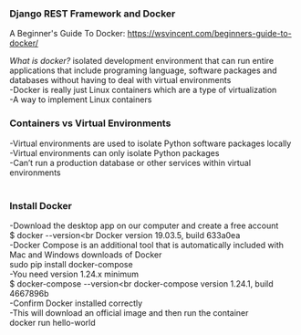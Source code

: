 ### Django REST Framework and Docker<br>

A Beginner's Guide To Docker: https://wsvincent.com/beginners-guide-to-docker/<br>

*What is docker?* isolated development environment that can run entire applications that include programing language, software packages and databases without having to deal with virtual environments<br>
-Docker is really just Linux containers which are a type of virtualization<br>
-A way to implement Linux containers<br>

### Containers vs Virtual Environments<br>
-Virtual environments are used to isolate Python software packages locally<br>
-Virtual environments can only isolate Python packages<br>
-Can’t run a production database or other services within virtual environments<br>
<br>

### Install Docker<br>
-Download the desktop app on our computer and create a free account<br>
$ docker --version<br
Docker version 19.03.5, build 633a0ea<br>
-Docker Compose is an additional tool that is automatically included with Mac and Windows downloads of Docker<br>
sudo pip install docker-compose<br>
-You need version 1.24.x minimum<br>
$ docker-compose --version<br
docker-compose version 1.24.1, build 4667896b<br>
-Confirm Docker installed correctly<br>
-This will download an official image and then run the container<br>
docker run hello-world<br>
<br>
<br>
<br>
<br>
<br>
<br>
<br>
<br>
<br>
<br>

